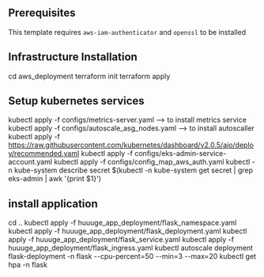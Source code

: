 
## Prerequisites
This template requires `aws-iam-authenticator` and `openssl` to be installed

## Infrastructure Installation
cd aws_deployment
terraform init
terraform apply 

## Setup kubernetes services 
kubectl apply -f configs/metrics-server.yaml   --> to install metrics service
kubectl apply -f configs/autoscale_asg_nodes.yaml  --> to install autoscaller
kubectl apply -f https://raw.githubusercontent.com/kubernetes/dashboard/v2.0.5/aio/deploy/recommended.yaml
kubectl apply -f configs/eks-admin-service-account.yaml
kubectl apply -f configs/config_map_aws_auth.yaml
kubectl -n kube-system describe secret $(kubectl -n kube-system get secret | grep eks-admin | awk '{print $1}') 

## install application 
cd .. 
kubectl apply -f huuuge_app_deployment/flask_namespace.yaml
kubectl apply -f huuuge_app_deployment/flask_deployment.yaml
kubectl apply -f huuuge_app_deployment/flask_service.yaml
kubectl apply -f huuuge_app_deployment/flask_ingress.yaml
kubectl autoscale deployment flask-deployment -n flask --cpu-percent=50 --min=3 --max=20
kubectl get hpa -n flask
